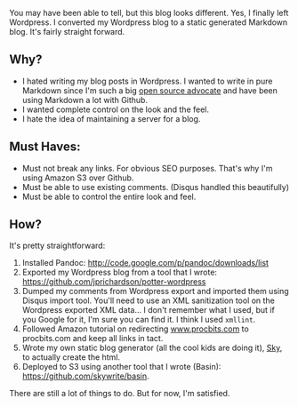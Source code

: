 <!--
author: JP Richardson
publish: 2013-03-23
tags: meta
slug: 2013/03/02/wordpress-export-to-markdown-hosted-on-amazon-s3
title: Wordpress Export to Markdown Hosted on Amazon S3
-->



You may have been able to tell, but this blog looks different. Yes, I finally left Wordpress. I converted my Wordpress blog to a static generated Markdown blog. It's fairly straight forward.


Why?
----

- I hated writing my blog posts in Wordpress. I wanted to write in pure Markdown since I'm such a big [open source advocate](https://github.com/jprichardson) and have been using Markdown a lot with Github.
- I wanted complete control on the look and the feel.
- I hate the idea of maintaining a server for a blog.


Must Haves:
-----------
- Must not break any links. For obvious SEO purposes. That's why I'm using Amazon S3 over Github.
- Must be able to use existing comments. (Disqus handled this beautifully)
- Must be able to control the entire look and feel.


How?
----

It's pretty straightforward:

1. Installed Pandoc: http://code.google.com/p/pandoc/downloads/list 
2. Exported my Wordpress blog from a tool that I wrote: https://github.com/jprichardson/potter-wordpress
3. Dumped my comments from Wordpress export and imported them using Disqus import tool. You'll need to use an XML sanitization tool on the Wordpress exported XML data... I don't remember what I used, but if you Google for it, I'm sure you can find it. I think I used `xmllint`.
4. Followed Amazon tutorial on redirecting www.procbits.com to procbits.com and keep all links in tact.
5. Wrote my own static blog generator (all the cool kids are doing it), [Sky](https://github.com/skywrite/sky), to actually create the html.
3. Deployed to S3 using another tool that I wrote (Basin): https://github.com/skywrite/basin.

There are still a lot of things to do. But for now, I'm satisfied.



